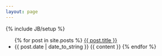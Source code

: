 ```yaml
---
layout: page
---
```

{% include JB/setup %}

<ul class="posts">
  {% for post in site.posts %}
      <a href="{{ BASE_PATH }}{{ post.url }}">{{ post.title }}</a></li>
     <li><span>{{ post.date | date_to_string }}</span>
      {{ content }}
  {% endfor %}
</ul>


